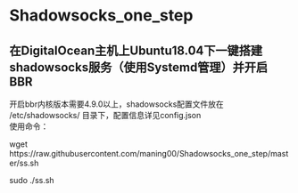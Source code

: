 # Shadowsocks_one_step
## 在DigitalOcean主机上Ubuntu18.04下一键搭建shadowsocks服务（使用Systemd管理）并开启BBR
开启bbr内核版本需要4.9.0以上，shadowsocks配置文件放在 /etc/shadowsocks/ 目录下，配置信息详见config.json  
使用命令：  
<p>wget https://raw.githubusercontent.com/maning00/Shadowsocks_one_step/master/ss.sh</p>  
<p>sudo ./ss.sh</p>
